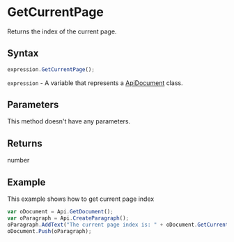 # GetCurrentPage

Returns the index of the current page.

## Syntax

```javascript
expression.GetCurrentPage();
```

`expression` - A variable that represents a [ApiDocument](../ApiDocument.md) class.

## Parameters

This method doesn't have any parameters.

## Returns

number

## Example

This example shows how to get current page index

```javascript editor-
var oDocument = Api.GetDocument();
var oParagraph = Api.CreateParagraph();
oParagraph.AddText("The current page index is: " + oDocument.GetCurrentPage());
oDocument.Push(oParagraph);
```

